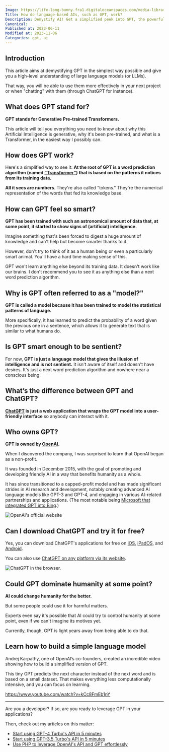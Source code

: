 ```yaml
---
Image: https://life-long-bunny.fra1.digitaloceanspaces.com/media-library/production/226/W8y0RgZzKlAkcpLoBrIHiNxc5Utr65-metaMTdlNDMwMTAtNDYyZC00OWJmLWJhMmMtY2MzNmNlYTQwNDQwLmpwZw%3D%3D-.jpg
Title: How do language-based AIs, such as GPT, work?
Description: Demystify AI! Get a simplified peek into GPT, the powerful language model, and explore its potential and challenges for the future of technology.
Canonical: 
Published at: 2023-06-11
Modified at: 2023-11-06
Categories: gpt, ai
---
```


## Introduction

This article aims at demystifying GPT in the simplest way possible and give you a high-level understanding of large language models (or LLMs). 

That way, you will be able to use them more effectively in your next project or when "chatting" with them (through ChatGPT for instance).

## What does GPT stand for?

**GPT stands for Generative Pre-trained Transformers.**

This article will tell you everything you need to know about why this Artificial Intelligence is generative, why it's been pre-trained, and what is a Transformer, in the easiest way I possibly can.

## How does GPT work?

Here's a simplified way to see it: **At the root of GPT is a word prediction algorithm (named ["Transformer"](https://en.wikipedia.org/wiki/Transformer_(machine_learning_model))) that is based on the patterns it notices from its training data.**

**All it sees are numbers**. They're also called "tokens." They're the numerical representation of the words that fed its knowledge base.

## How can GPT feel so smart?

**GPT has been trained with such an astronomical amount of data that, at some point, it started to show signs of (artificial) intelligence.**

Imagine something that's been forced to digest a huge amount of knowledge and can't help but become smarter thanks to it.

However, don't try to think of it as a human being or even a particularly smart animal. You'll have a hard time making sense of this.

GPT won't learn anything else beyond its training data. It doesn't work like our brains. I don't recommend you to see it as anything else than a next word prediction algorithm.

## Why is GPT often referred to as a "model?"

**GPT is called a model because it has been trained to model the statistical patterns of language.**

More specifically, it has learned to predict the probability of a word given the previous one in a sentence, which allows it to generate text that is similar to what humans do.

## Is GPT smart enough to be sentient?

For now, **GPT is just a language model that gives the illusion of intelligence and is not sentient.** It isn't aware of itself and doesn't have desires. It's just a next word prediction algorithm and nowhere near a conscious being.

## What’s the difference between GPT and ChatGPT?

**[ChatGPT](https://chat.openai.com) is just a web application that wraps the GPT model into a user-friendly interface** so anybody can interact with it.

## Who owns GPT?

**GPT is owned by [OpenAI](https://openai.com).**

When I discovered the company, I was surprised to learn that OpenAI began as a non-profit.

It was founded in December 2015, with the goal of promoting and developing friendly AI in a way that benefits humanity as a whole.

It has since transitioned to a capped-profit model and has made significant strides in AI research and development, notably creating advanced AI language models like GPT-3 and GPT-4, and engaging in various AI-related partnerships and applications. (The most notable being [Microsoft that integrated GPT into Bing](https://chat.bing.com).)

![OpenAI's official website](https://life-long-bunny.fra1.digitaloceanspaces.com/media-library/production/225/conversions/ppHhj8QqH1z8HQYyqE443Q1OuHvXcU-metaQ2xlYW5TaG90IDIwMjMtMTEtMDYgYXQgMTYuNDUuMDFAMngucG5n--medium.jpg)

## Can I download ChatGPT and try it for free?

Yes, you can download ChatGPT's applications for free on [iOS](https://apps.apple.com/app/chatgpt/id6448311069?platform=ios), [iPadOS](https://apps.apple.com/app/chatgpt/id6448311069?platform=ipad), and [Android](https://play.google.com/store/apps/details?id=com.openai.chatgpt&pli=1).

You can also use [ChatGPT on any platform via its website](https://chat.openai.com).

![ChatGPT in the browser.](https://life-long-bunny.fra1.digitaloceanspaces.com/media-library/production/224/conversions/nRxwWxKl8qb8yIGyEqPdIqeoxRFfAd-metaQ2xlYW5TaG90IDIwMjMtMTEtMDYgYXQgMTYuNDQuMTRAMngucG5n--medium.jpg)

## Could GPT dominate humanity at some point?

**AI could change humanity for the better.**

But some people could use it for harmful matters.

Experts even say it's possible that AI could try to control humanity at some point, even if we can't imagine its motives yet.

Currently, though, GPT is light years away from being able to do that.

## Learn how to build a simple language model

Andrej Karpathy, one of OpenAI’s co-founders, created an incredible video showing how to build a simplified version of GPT.

This tiny GPT predicts the next character instead of the next word and is based on a small dataset. That makes everything less computationally intensive, and you can focus on learning.

https://www.youtube.com/watch?v=kCc8FmEb1nY

---

Are you a developer? If so, are you ready to leverage GPT in your applications?

Then, check out my articles on this matter:
- [Start using GPT-4 Turbo's API in 5 minutes](https://benjamincrozat.com/gpt-4-turbo)
- [Start using GPT-3.5 Turbo's API in 5 minutes](https://benjamincrozat.com/gpt-35-turbo)
- [Use PHP to leverage OpenAI's API and GPT effortlessly](https://benjamincrozat.com/openai-api-php)